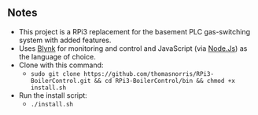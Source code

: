 ## Notes
- This project is a RPi3 replacement for the basement PLC gas-switching system with added features. 
- Uses [Blynk](http://www.blynk.cc/) for monitoring and control and JavaScript (via [Node.Js](https://nodejs.org/en/)) as the language of choice.
- Clone with this command:
  - `sudo git clone https://github.com/thomasnorris/RPi3-BoilerControl.git && cd RPi3-BoilerControl/bin && chmod +x install.sh`
- Run the install script:
  - `./install.sh`
